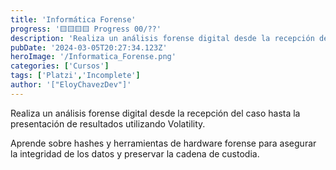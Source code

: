 ```yaml
---
title: 'Informática Forense'
progress: '🟨🟨🟨🟨 Progress 00/??'
description: 'Realiza un análisis forense digital desde la recepción del caso hasta la presentación de resultados utilizando Volatility.'
pubDate: '2024-03-05T20:27:34.123Z'
heroImage: '/Informatica_Forense.png'
categories: ['Cursos']
tags: ['Platzi','Incomplete']
author: '["EloyChavezDev"]'
---
```

Realiza un análisis forense digital desde la recepción del caso hasta la presentación de resultados utilizando Volatility. 

Aprende sobre hashes y herramientas de hardware forense para asegurar la integridad de los datos y preservar la cadena de custodia.